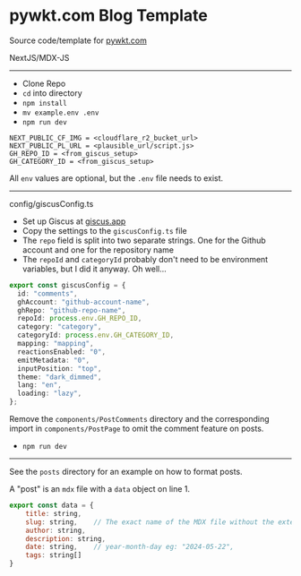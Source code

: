 # pywkt.com Blog Template
Source code/template for [pywkt.com](https://pywkt.com)

NextJS/MDX-JS

---

- Clone Repo
- `cd` into directory
- `npm install`
- `mv example.env .env`
- `npm run dev`

```env
NEXT_PUBLIC_CF_IMG = <cloudflare_r2_bucket_url>
NEXT_PUBLIC_PL_URL = <plausible_url/script.js>
GH_REPO_ID = <from_giscus_setup>
GH_CATEGORY_ID = <from_giscus_setup>
```

All `env` values are optional, but the `.env` file needs to exist.

---

config/giscusConfig.ts
- Set up Giscus at [giscus.app](https://giscus.app/)
- Copy the settings to the `giscusConfig.ts` file
- The `repo` field is split into two separate strings. One for the Github account and one for the repository name
- The `repoId` and `categoryId` probably don't need to be environment variables, but I did it anyway. Oh well...

```ts
export const giscusConfig = {
  id: "comments",
  ghAccount: "github-account-name",
  ghRepo: "github-repo-name",
  repoId: process.env.GH_REPO_ID,
  category: "category",
  categoryId: process.env.GH_CATEGORY_ID,
  mapping: "mapping",
  reactionsEnabled: "0",
  emitMetadata: "0",
  inputPosition: "top",
  theme: "dark_dimmed",
  lang: "en",
  loading: "lazy",
};
```
Remove the `components/PostComments` directory and the corresponding import in `components/PostPage` to omit the comment feature on posts.

- `npm run dev`

---

See the `posts` directory for an example on how to format posts.

A "post" is an `mdx` file with a `data` object on line 1.
```js
export const data = {
    title: string,
    slug: string,    // The exact name of the MDX file without the extension.
    author: string,
    description: string,
    date: string,    // year-month-day eg: "2024-05-22",
    tags: string[]
}
```
